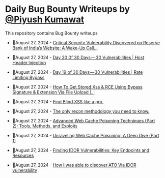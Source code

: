 # Daily Bug Bounty Writeups by [@Piyush Kumawat](https://twitter.com/piyush_supiy) 
This repository contains Bug Bounty writeups

<!-- BLOG-POST-LIST:START -->
 - 💯August 27, 2024 - [Critical Security Vulnerability Discovered on Reserve Bank of India’s Website: A Wake-Up Call…](https://medium.com/@psychomong/critical-security-vulnerability-discovered-on-reserve-bank-of-indias-website-a-wake-up-call-06fd08db0559?source=rss------bug_bounty-5) 

 - 💯August 27, 2024 - [Day 20 0f 30 Days — 30 Vulnerabilities | Host Header Injection](https://medium.com/@kumawatabhijeet2002/day-20-0f-30-days-30-vulnerabilities-host-header-injection-9bc006b4734c?source=rss------bug_bounty-5) 

 - 💯August 27, 2024 - [Day 19 of 30 Days — 30 Vulnerabilities | Rate Limiting Bypass](https://medium.com/@kumawatabhijeet2002/day-19-of-30-days-30-vulnerabilities-rate-limiting-bypass-896c8e2bdfc1?source=rss------bug_bounty-5) 

 - 💯August 27, 2024 - [How To Get Stored Xss &amp; RCE Using Bypass Signature &amp; Extension Via File Upload |_|](https://medium.com/@bilalresearcher/how-to-get-stored-xss-rce-using-bypass-signature-extension-via-file-upload-9b3e8d9348cd?source=rss------bug_bounty-5) 

 - 💯August 27, 2024 - [Find Blind XSS like a pro.](https://medium.com/@bilalresearcher/find-blind-xss-like-a-pro-ddc9ef8d5e89?source=rss------bug_bounty-5) 

 - 💯August 27, 2024 - [The only recon methodology you need to know.](https://medium.com/@bilalresearcher/the-only-recon-methodology-you-need-to-know-9feb257ca4a2?source=rss------bug_bounty-5) 

 - 💯August 27, 2024 - [Advanced Web Cache Poisoning Techniques &lpar;Part 2&rpar;: Tools, Methods, and Exploits](https://medium.com/@bilalresearcher/advanced-web-cache-poisoning-techniques-part-2-tools-methods-and-exploits-b379aeb7ab36?source=rss------bug_bounty-5) 

 - 💯August 27, 2024 - [Unraveling Web Cache Poisoning: A Deep Dive &lpar;Part 1&rpar;](https://medium.com/@bilalresearcher/unraveling-web-cache-poisoning-a-deep-dive-part-1-49fa00e81d1a?source=rss------bug_bounty-5) 

 - 💯August 27, 2024 - [Finding IDOR Vulnerabilities: Key Endpoints and Resources](https://medium.com/@bilalresearcher/finding-idor-vulnerabilities-key-endpoints-and-resources-e4c2457aa231?source=rss------bug_bounty-5) 

 - 💯August 27, 2024 - [How I was able to discover ATO Via IDOR vulnerability](https://medium.com/@bilalresearcher/how-i-was-able-to-discover-ato-via-idor-vulnerability-c31d074a62e8?source=rss------bug_bounty-5) 
<!-- BLOG-POST-LIST:END -->
